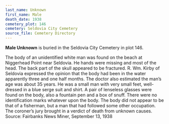 ```yaml
---
last_name: Unknown
first_name: Male
death_date: 1938
cemetery_plot: 146
cemetery: Seldovia City Cemetery
source_file: Cemetery Directory
---
```

**Male   Unknown** is buried in the Seldovia City Cemetery in plot 146.  

The body of an unidentified white man was found on the beach at Niggerhead Point near Seldovia. He hands were missing and most of the head.  The back part of the skull appeared to be fractured.  R. Wm. Kirby of Seldovia expressed the opinion that the body had been in the water apparently three and one half months.  The doctor also estimated the man’s age was about 35 years.  He was a small man with very small feet, well-dressed in a blue serge suit and shirt.  A pair of lenseless glasses were found on the body, also a fountain pen and a box of snuff.  There were no identification marks whatever upon the body.  The body did not appear to be that of a fisherman, but a man that had followed some other occupation.  The coroner’s jury brought in a verdict of death from unknown causes. Source: Fairbanks News Miner, September 13, 1938
